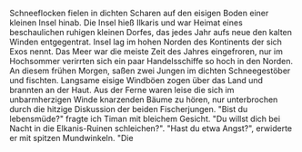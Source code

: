 Schneeflocken fielen in dichten Scharen auf den eisigen Boden einer kleinen Insel hinab. Die Insel hieß Ilkaris und war Heimat eines beschaulichen ruhigen kleinen Dorfes, das jedes Jahr aufs neue den kalten Winden entgegentrat. Insel lag im hohen Norden des Kontinents der sich Exos nennt. Das Meer war die meiste Zeit des Jahres eingefroren, nur im Hochsommer verirrten sich ein paar Handelsschiffe so hoch in den Norden. An diesem frühen Morgen, saßen zwei Jungen im dichten Schneegestöber und fischten. Langsame eisige Windböen zogen über das Land und brannten an der Haut. Aus der Ferne waren leise die sich im unbarmherzigen Winde knarzenden Bäume zu hören, nur unterbrochen durch die hitzige Diskussion der beiden Fischerjungen.
"Bist du lebensmüde?" fragte ich Timan mit bleichem Gesicht. "Du willst dich bei Nacht in die Elkanis-Ruinen schleichen?". "Hast du etwa Angst?", erwiderte er mit spitzen Mundwinkeln. "Die 